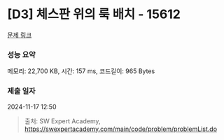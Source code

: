 # [D3] 체스판 위의 룩 배치 - 15612 

[문제 링크](https://swexpertacademy.com/main/code/problem/problemDetail.do?contestProbId=AYOBfxwaAXsDFATW) 

### 성능 요약

메모리: 22,700 KB, 시간: 157 ms, 코드길이: 965 Bytes

### 제출 일자

2024-11-17 12:50



> 출처: SW Expert Academy, https://swexpertacademy.com/main/code/problem/problemList.do
